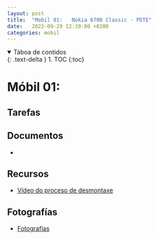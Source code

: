 ```yaml
---
layout: post
title:  "Mobil 01:   Nokia 6700 Classic - PDTE"
date:   2022-09-29 12:39:00 +0200
categories: mobil
---
```


<details open markdown="block">
  <summary>
    Táboa de contidos
  </summary>
  {: .text-delta }
1. TOC
{:toc}
</details>


# Móbil 01:   

## Tarefas

 
## Documentos
* 

## Recursos
 - [Vídeo do proceso de desmontaxe]( https://www.youtube.com/watch?v=lL-7QexDiWk&ab_channel=VRM24.com)



## Fotografías

 * [Fotografías]({{site.baseurl}}/taller/mobiles/01/fotos/fotos.pdf)
